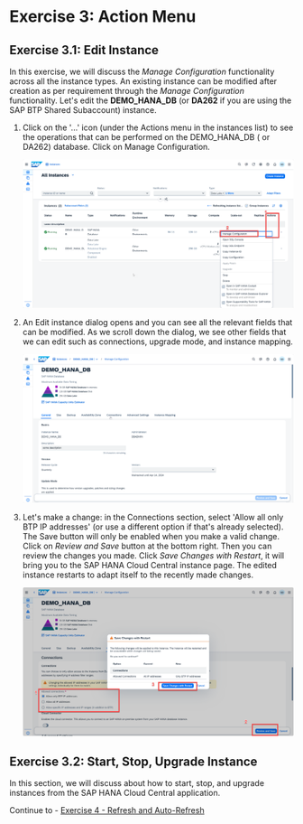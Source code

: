 # Exercise 3: Action Menu

## Exercise 3.1: Edit Instance

In this exercise, we will discuss the *Manage Configuration* functionality across all the instance types. An existing instance can be modified after creation as per requirement through the *Manage Configuration* functionality. Let's edit the **DEMO_HANA_DB** (or **DA262** if you are using the SAP BTP Shared Subaccount) instance.

 1. Click on the '...' icon (under the Actions menu in the instances list) to see the operations that can be performed on the DEMO_HANA_DB ( or DA262) database. Click on Manage Configuration.

    ![Click on Manage Configuration](images/1.png)

2. An Edit instance dialog opens and you can see all the relevant fields that can be modified. As we scroll down the dialog, we see other fields that we can edit such as connections, upgrade mode, and instance mapping.
   
   ![Manage Configuration App](images/2.png)

3. Let's make a change: in the Connections section, select 'Allow all only BTP IP addresses' (or use a different option if that's already selected). The Save button will only be enabled when you make a valid change. Click on *Review and Save* button at the bottom right. Then you can review the changes you made. Click *Save Changes with Restart*, it will bring you to the SAP HANA Cloud Central instance page. The edited instance restarts to adapt itself to the recently made changes.
    
    ![Change Allowed connections](images/3.png)

## Exercise 3.2: Start, Stop, Upgrade Instance
In this section, we will discuss about how to start, stop, and upgrade instances from the SAP HANA Cloud Central application.







Continue to - [Exercise 4 - Refresh and Auto-Refresh](../ex4-Refresh/README.md)
